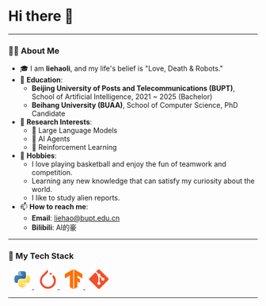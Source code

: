 # Hi there 👋

-----

### 👨‍💻 About Me

  - 🎓 I am **liehaoli**, and my life's belief is "Love, Death & Robots."
  - 🏫 **Education**:
      - **Beijing University of Posts and Telecommunications (BUPT)**, School of Artificial Intelligence, 2021 \~ 2025 (Bachelor)
      - **Beihang University (BUAA)**, School of Computer Science, PhD Candidate
  - 🔭 **Research Interests**:
      - 🤖 Large Language Models
      - 🧠 AI Agents
      - 🚀 Reinforcement Learning
  - 🏀 **Hobbies**:
      - I love playing basketball and enjoy the fun of teamwork and competition.
      - Learning any new knowledge that can satisfy my curiosity about the world.
      - I like to study alien reports.
  - 📫 **How to reach me**:
      - **Email**: [liehao@bupt.edu.cn](mailto:liehao@bupt.edu.cn)
      - **Bilibili**: AI的豪

-----

### 🚀 My Tech Stack

<p align="left">
  <a href="https://www.python.org" target="_blank"> <img src="https://raw.githubusercontent.com/devicons/devicon/master/icons/python/python-original.svg" alt="python" width="40" height="40"/> </a>
  <a href="https://pytorch.org/" target="_blank"> <img src="https://raw.githubusercontent.com/devicons/devicon/master/icons/pytorch/pytorch-original.svg" alt="pytorch" width="40" height="40"/> </a>
  <a href="https://www.tensorflow.org" target="_blank"> <img src="https://raw.githubusercontent.com/devicons/devicon/master/icons/tensorflow/tensorflow-original.svg" alt="tensorflow" width="40" height="40"/> </a>
  <a href="https://git-scm.com/" target="_blank"> <img src="https://raw.githubusercontent.com/devicons/devicon/master/icons/git/git-original.svg" alt="git" width="40" height="40"/> </a>
</p>



---
